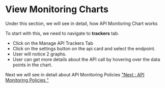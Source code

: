 View Monitoring Charts
======================

Under this section, we will see in detail, how API Monitoring Chart
works

To start with this, we need to navigate to **trackers** tab.

-   Click on the Manage API Trackers Tab
-   Click on the settings button on the api card and select the
    endpoint.
-   User will notice 2 graphs.
-   User can get more details about the API call by hovering over the
    data points in the chart.

Next we will see in detail about API Monitoring Policies ["Next : API
Monitoring Policies "](api_monitoring_policies)

